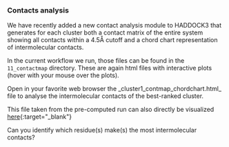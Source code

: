 ### Contacts analysis

We have recently added a new contact analysis module to HADDOCK3 that generates for each cluster both a contact matrix of the entire system showing all contacts within a 4.5Å cutoff and a chord chart representation of intermolecular contacts.

In the current workflow we run, those files can be found in the `11_contactmap` directory.
These are again html files with interactive plots (hover with your mouse over the plots).

<a class="prompt prompt-info">
Open in your favorite web browser the _cluster1_contmap_chordchart.html_ file to analyse the intermolecular contacts of the best-ranked cluster.
</a>

This file taken from the pre-computed run can also directly be visualized [here](cluster1_contmap_chordchart.html){:target="_blank"}

<a class="prompt prompt-question">
Can you identify which residue(s) make(s) the most intermolecular contacts?
</a>
